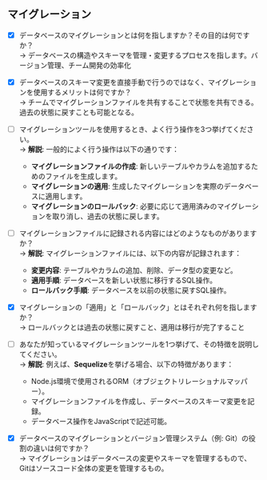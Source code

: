## マイグレーション
- [x] データベースのマイグレーションとは何を指しますか？その目的は何ですか？  
→ データベースの構造やスキーマを管理・変更するプロセスを指します。バージョン管理、チーム開発の効率化  

- [x] データベースのスキーマ変更を直接手動で行うのではなく、マイグレーションを使用するメリットは何ですか？  
→ チームでマイグレーションファイルを共有することで状態を共有できる。過去の状態に戻すことも可能となる。  

- [ ] マイグレーションツールを使用するとき、よく行う操作を3つ挙げてください。  
→ **解説**: 一般的によく行う操作は以下の通りです：  
  - **マイグレーションファイルの作成**: 新しいテーブルやカラムを追加するためのファイルを生成します。  
  - **マイグレーションの適用**: 生成したマイグレーションを実際のデータベースに適用します。  
  - **マイグレーションのロールバック**: 必要に応じて適用済みのマイグレーションを取り消し、過去の状態に戻します。  

- [ ] マイグレーションファイルに記録される内容にはどのようなものがありますか？  
→ **解説**: マイグレーションファイルには、以下の内容が記録されます：  
  - **変更内容**: テーブルやカラムの追加、削除、データ型の変更など。  
  - **適用手順**: データベースを新しい状態に移行するSQL操作。  
  - **ロールバック手順**: データベースを以前の状態に戻すSQL操作。  

- [x] マイグレーションの「適用」と「ロールバック」とはそれぞれ何を指しますか？  
→ ロールバックとは過去の状態に戻すこと、適用は移行が完了すること  

- [ ] あなたが知っているマイグレーションツールを1つ挙げて、その特徴を説明してください。  
→ **解説**: 例えば、**Sequelize**を挙げる場合、以下の特徴があります：  
  - Node.js環境で使用されるORM（オブジェクトリレーショナルマッパー）。  
  - マイグレーションファイルを作成し、データベースのスキーマ変更を記録。  
  - データベース操作をJavaScriptで記述可能。  

- [x] データベースのマイグレーションとバージョン管理システム（例: Git）の役割の違いは何ですか？  
→ マイグレーションはデータベースの変更やスキーマを管理するもので、Gitはソースコード全体の変更を管理するもの。  
